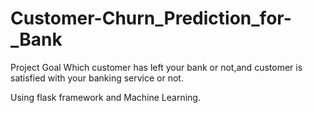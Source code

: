 # Customer-Churn_Prediction_for-_Bank
Project Goal Which customer has left your bank or not,and customer is satisfied with your banking service or not.

Using flask framework and Machine Learning.
